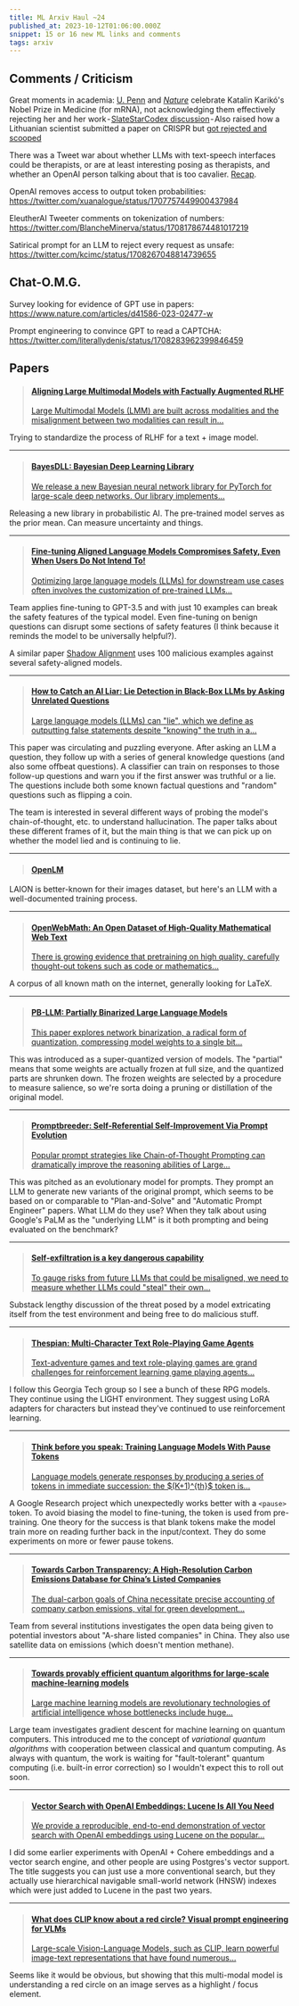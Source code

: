 ```yaml
---
title: ML Arxiv Haul ~24
published_at: 2023-10-12T01:06:00.000Z
snippet: 15 or 16 new ML links and comments
tags: arxiv
---
```


## Comments / Criticism

Great moments in academia: [U. Penn](https://twitter.com/florian_krammer/status/1708834987695284225) and [*Nature*](https://twitter.com/BarryPCotter/status/1708847443763187911) celebrate Katalin Karikó's Nobel Prize in Medicine (for mRNA), not acknowledging them effectively rejecting her and her work - [SlateStarCodex discussion](https://www.reddit.com/r/slatestarcodex/comments/16yu943/why_was_katalin_karik%C3%B3_underrated_by_scientific/) - Also raised how a Lithuanian scientist submitted a paper on CRISPR but [got rejected and scooped](https://en.wikipedia.org/wiki/Virginijus_%C5%A0ik%C5%A1nys)

There was a Tweet war about whether LLMs with text-speech interfaces could be therapists,
or are at least interesting posing as therapists, and whether an OpenAI person talking about that is
too cavalier. [Recap](https://twitter.com/jachiam0/status/1707145005364863405).

OpenAI removes access to output token probabilities: https://twitter.com/xuanalogue/status/1707757449900437984

EleutherAI Tweeter comments on tokenization of numbers: https://twitter.com/BlancheMinerva/status/1708178674481017219

Satirical prompt for an LLM to reject every request as unsafe: https://twitter.com/kcimc/status/1708267048814739655

## Chat-O.M.G.

Survey looking for evidence of GPT use in papers: https://www.nature.com/articles/d41586-023-02477-w

Prompt engineering to convince GPT to read a CAPTCHA: https://twitter.com/literallydenis/status/1708283962399846459

## Papers

<blockquote>
    <a href="https://arxiv.org/abs/2309.14525">
    <h4>Aligning Large Multimodal Models with Factually Augmented RLHF</h4>
    <p>
Large Multimodal Models (LMM) are built across modalities and the misalignment between two modalities can result in…
    </p>
    </a>
</blockquote>

Trying to standardize the process of RLHF for a text + image model.

<hr/>

<blockquote>
    <a href="https://arxiv.org/abs/2309.12928">
    <h4>BayesDLL: Bayesian Deep Learning Library</h4>
    <p>
We release a new Bayesian neural network library for PyTorch for large-scale deep networks. Our library implements…
    </p>
    </a>
</blockquote>

Releasing a new library in probabilistic AI. The pre-trained model serves as the prior mean.
Can measure uncertainty and things.

<hr/>

<blockquote>
    <a href="https://arxiv.org/abs/2310.03693">
    <h4>Fine-tuning Aligned Language Models Compromises Safety, Even When Users Do Not Intend To!</h4>
    <p>
Optimizing large language models (LLMs) for downstream use cases often involves the customization of pre-trained LLMs…
    </p>
    </a>
</blockquote>

Team applies fine-tuning to GPT-3.5 and with just 10 examples can break the safety features of the typical model.  Even fine-tuning on benign questions can disrupt some sections of safety features (I think because it reminds the model to be universally helpful?).

A similar paper [Shadow Alignment](https://arxiv.org/abs/2310.02949) uses 100 malicious examples against several safety-aligned models.

<hr/>

<blockquote>
    <a href="https://arxiv.org/abs/2309.15840">
    <h4>How to Catch an AI Liar: Lie Detection in Black-Box LLMs by Asking Unrelated Questions
</h4>
    <p>
Large language models (LLMs) can "lie", which we define as outputting false statements despite "knowing" the truth in a…
    </p>
    </a>
</blockquote>

This paper was circulating and puzzling everyone. After asking an LLM a question, they follow up with a series of general knowledge questions (and also some offbeat questions). A classifier can train on responses to those follow-up questions and warn you if the first answer was truthful or a lie.
The questions include both some known factual questions and "random" questions such as flipping a coin.

The team is interested in several different ways of probing the model's chain-of-thought, etc. to understand hallucination. The paper talks about these different frames of it, but the main thing is that we can pick up on whether the model lied and is continuing to lie.

<hr/>

<blockquote>
    <a href="https://laion.ai/blog/open-lm/">
      <h4>OpenLM</h4>
    </a>
</blockquote>

LAION is better-known for their images dataset, but here's an LLM with a well-documented training process.

<hr/>

<blockquote>
    <a href="https://arxiv.org/abs/2310.06786">
    <h4>OpenWebMath: An Open Dataset of High-Quality Mathematical Web Text</h4>
    <p>
There is growing evidence that pretraining on high quality, carefully thought-out tokens such as code or mathematics…
    </p>
    </a>
</blockquote>

A corpus of all known math on the internet, generally looking for LaTeX.

<hr/>

<blockquote>
    <a href="https://arxiv.org/abs/2310.00034">
    <h4>PB-LLM: Partially Binarized Large Language Models</h4>
    <p>
This paper explores network binarization, a radical form of quantization, compressing model weights to a single bit…
    </p>
    </a>
</blockquote>

This was introduced as a super-quantized version of models. The "partial" means that some weights are actually frozen at full size, and the quantized parts are shrunken down. The frozen weights are selected by a procedure to measure salience, so we're sorta doing a pruning or distillation of the original model.

<hr/>

<blockquote>
    <a href="https://arxiv.org/abs/2309.16797">
    <h4>Promptbreeder: Self-Referential Self-Improvement Via Prompt Evolution</h4>
    <p>
Popular prompt strategies like Chain-of-Thought Prompting can dramatically improve the reasoning abilities of Large…
    </p>
    </a>
</blockquote>

This was pitched as an evolutionary model for prompts. They prompt an LLM to generate new variants of the original prompt, which seems to be based on or comparable to "Plan-and-Solve" and "Automatic Prompt Engineer" papers. What LLM do they use?  When they talk about using Google's PaLM as the "underlying LLM" is it both prompting and being evaluated on the benchmark?

<hr/>

<blockquote>
    <a href="https://aligned.substack.com/p/self-exfiltration">
    <h4>Self-exfiltration is a key dangerous capability</h4>
    <p>
To gauge risks from future LLMs that could be misaligned, we need to measure whether LLMs could "steal" their own…
    </p>
    </a>
</blockquote>

Substack lengthy discussion of the threat posed by a model extricating itself from the test environment and being free to do malicious stuff.

<hr/>

<blockquote>
    <a href="https://arxiv.org/abs/2308.01872">
    <h4>Thespian: Multi-Character Text Role-Playing Game Agents</h4>
    <p>
Text-adventure games and text role-playing games are grand challenges for reinforcement learning game playing agents…
    </p>
    </a>
</blockquote>

I follow this Georgia Tech group so I see a bunch of these RPG models. They continue using the
LIGHT environment. They suggest using LoRA adapters for characters but instead they've continued to use reinforcement learning.

<hr/>

<blockquote>
    <a href="https://arxiv.org/abs/2310.02226">
    <h4>Think before you speak: Training Language Models With Pause Tokens</h4>
    <p>
Language models generate responses by producing a series of tokens in immediate succession: the $(K+1)^{th}$ token is…
    </p>
    </a>
</blockquote>

A Google Research project which unexpectedly works better with a `<pause>` token. To avoid biasing
the model to fine-tuning, the token is used from pre-training. One theory for the success is that blank tokens make the model train more on reading further back in the input/context. They do
some experiments on more or fewer pause tokens.

<hr/>

<blockquote>
    <a href="https://arxiv.org/abs/2308.09461">
    <h4>Towards Carbon Transparency: A High-Resolution Carbon Emissions Database for China’s Listed Companies</h4>
    <p>
The dual-carbon goals of China necessitate precise accounting of company carbon emissions, vital for green development…
    </p>
    </a>
</blockquote>

Team from several institutions investigates the open data being given to potential investors about
"A-share listed companies" in China. They also use satellite data on emissions (which doesn't mention methane).

<hr/>

<blockquote>
    <a href="https://arxiv.org/abs/2303.03428">
    <h4>Towards provably efficient quantum algorithms for large-scale machine-learning models</h4>
    <p>
Large machine learning models are revolutionary technologies of artificial intelligence whose bottlenecks include huge…
    </p>
    </a>
</blockquote>

Large team investigates gradient descent for machine learning on quantum computers. This introduced me to the concept of *variational quantum algorithms* with cooperation between classical and quantum computing.  As always with quantum, the work is waiting for "fault-tolerant" quantum computing (i.e. built-in error correction) so I wouldn't expect this to roll out soon.

<hr/>

<blockquote>
    <a href="https://arxiv.org/abs/2308.14963">
    <h4>Vector Search with OpenAI Embeddings: Lucene Is All You Need</h4>
    <p>
We provide a reproducible, end-to-end demonstration of vector search with OpenAI embeddings using Lucene on the popular…
    </p>
    </a>
</blockquote>

I did some earlier experiments with OpenAI + Cohere embeddings and a vector search engine, and other people are using Postgres's vector support.  The title suggests you can just use a more conventional search, but they actually use  hierarchical navigable small-world network (HNSW) indexes which were just added to Lucene in the past two years.

<hr/>

<blockquote>
    <a href="https://arxiv.org/abs/2304.06712">
    <h4>What does CLIP know about a red circle? Visual prompt engineering for VLMs</h4>
    <p>
Large-scale Vision-Language Models, such as CLIP, learn powerful image-text representations that have found numerous…
    </p>
    </a>
</blockquote>

Seems like it would be obvious, but showing that this multi-modal model is understanding a red circle on an image serves as a highlight / focus element.

<br/>
<br/>
<br/>
